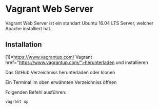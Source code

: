 # Vagrant Web Server
Vagrant Web Server ist ein standart Ubuntu 16.04 LTS Server, welcher Apache installiert hat.
## Installation
[1]=https://www.vagrantup.com/
Vagrant href="https://www.vagrantup.com/">herunterladen</a> und installieren</p>
<p>Das GitHub Verzeichniss herunterladen oder klonen</p>
<p>Ein Terminal im oben erwähnten Verzeichniss öffnen</p>
<p>Folgenden Befehl ausführen:</p>
<pre><code>vagrant up
</code></pre>
 
<!--stackedit_data:
eyJoaXN0b3J5IjpbOTI1ODg0MjAwXX0=
-->